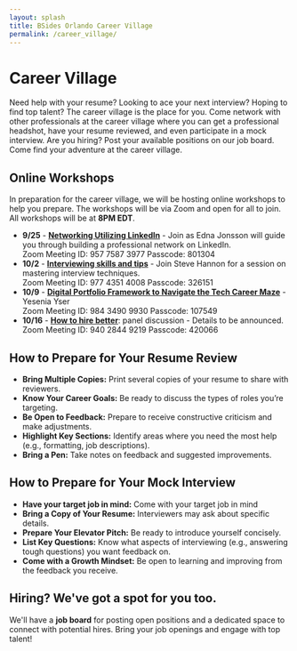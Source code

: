 ```yaml
---
layout: splash
title: BSides Orlando Career Village
permalink: /career_village/
---
```

# Career Village
Need help with your resume? Looking to ace your next interview? Hoping to find top talent? The career village is the place for you. Come network with other professionals at the career village where you can get a professional headshot, have your resume reviewed, and even participate in a mock interview. Are you hiring? Post your available positions on our job board. Come find your adventure at the career village.

## Online Workshops
In preparation for the career village, we will be hosting online workshops to help you prepare. The workshops will be via Zoom and open for all to join.
All workshops will be at **8PM EDT**. 
* **9/25** - **<a href="https://gpsec.zoom.us/j/95775873977?pwd=cZ60kWTsq07HcMDxAPSOagIkbvbsab.1&from=addon">Networking Utilizing LinkedIn</a>** - Join as Edna Jonsson will guide you through building a professional network on LinkedIn.
  <br>Zoom Meeting ID: 957 7587 3977 Passcode: 801304
* **10/2** - **<a href="https://gpsec.zoom.us/j/97743514008?pwd=lo2dPwnHhMTnnUE0Nb215qgPQSizZF.1&from=addon">Interviewing skills and tips</a>** - Join Steve Hannon for a session on mastering interview techniques.
  <br>Zoom Meeting ID: 977 4351 4008 Passcode: 326151
* **10/9** - **<a href="https://gpsec.zoom.us/j/98434909930?pwd=GkG1RWmabi43QJUJbNhXNa4Jf6kytr.1&from=addon">Digital Portfolio Framework to Navigate the Tech Career Maze</a>** - Yesenia Yser
  <br>Zoom Meeting ID: 984 3490 9930 Passcode: 107549
* **10/16** - **<a href="https://gpsec.zoom.us/j/94028449219?pwd=zUooiH2Fsly79MSxgOiwqePjamaa3a.1&from=addon">How to hire better</a>**: panel discussion - Details to be announced.
  <br>Zoom Meeting ID: 940 2844 9219 Passcode: 420066


## How to Prepare for Your Resume Review
* **Bring Multiple Copies:** Print several copies of your resume to share with reviewers.
* **Know Your Career Goals:** Be ready to discuss the types of roles you’re targeting.
* **Be Open to Feedback:** Prepare to receive constructive criticism and make adjustments.
* **Highlight Key Sections:** Identify areas where you need the most help (e.g., formatting, job descriptions).
* **Bring a Pen:** Take notes on feedback and suggested improvements.


## How to Prepare for Your Mock Interview
* **Have your target job in mind:** Come with your target job in mind
* **Bring a Copy of Your Resume:** Interviewers may ask about specific details.
* **Prepare Your Elevator Pitch:** Be ready to introduce yourself concisely.
* **List Key Questions:** Know what aspects of interviewing (e.g., answering tough questions) you want feedback on.
* **Come with a Growth Mindset:** Be open to learning and improving from the feedback you receive.


## Hiring? We've got a spot for you too.
We'll have a **job board** for posting open positions and a dedicated space to connect with potential hires. Bring your job openings and engage with top talent!

